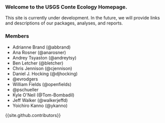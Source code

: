 ---
---

### Welcome to the USGS Conte Ecology Homepage.

This site is currently under development. In the future, we will provide links and descriptions of our packages, analyses, and reports.

### Members

- Adrianne Brand (@abbrand)
- Ana Rosner (@anarosner)
- Andrey Tsyaston (@andreytsy)
- Ben Letcher (@bletcher)
- Chris Jennison (@cjennison)
- Daniel J. Hocking (@djhocking)
- @evrodgers
- William Fields (@openfields)
- @pschueller
- Kyle O'Neil (@Tom-Bombadil)
- Jeff Walker (@walkerjeffd)
- Yoichiro Kanno (@ykanno)

{{site.github.contributors}}